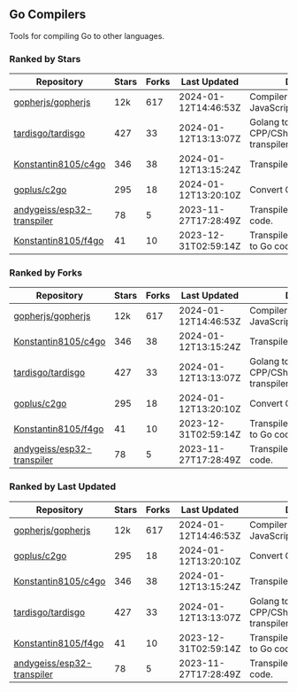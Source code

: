 ## Go Compilers

Tools for compiling Go to other languages.

### Ranked by Stars

| Repository | Stars | Forks | Last Updated | Description | 
|------------|-------|-------|--------------|-------------|
| [gopherjs/gopherjs](https://github.com/gopherjs/gopherjs) | 12k | 617 | 2024-01-12T14:46:53Z |  Compiler from Go to JavaScript. |
| [tardisgo/tardisgo](https://github.com/tardisgo/tardisgo) | 427 | 33 | 2024-01-12T13:13:07Z |  Golang to Haxe to CPP/CSharp/Java/JavaScript transpiler. |
| [Konstantin8105/c4go](https://github.com/Konstantin8105/c4go) | 346 | 38 | 2024-01-12T13:15:24Z |  Transpile C code to Go code. |
| [goplus/c2go](https://github.com/goplus/c2go) | 295 | 18 | 2024-01-12T13:20:10Z |  Convert C code to Go code. |
| [andygeiss/esp32-transpiler](https://github.com/andygeiss/esp32-transpiler) | 78 | 5 | 2023-11-27T17:28:49Z |  Transpile Go into Arduino code. |
| [Konstantin8105/f4go](https://github.com/Konstantin8105/f4go) | 41 | 10 | 2023-12-31T02:59:14Z |  Transpile FORTRAN 77 code to Go code. |

### Ranked by Forks

| Repository | Stars | Forks | Last Updated | Description | 
|------------|-------|-------|--------------|-------------|
| [gopherjs/gopherjs](https://github.com/gopherjs/gopherjs) | 12k | 617 | 2024-01-12T14:46:53Z |  Compiler from Go to JavaScript. |
| [Konstantin8105/c4go](https://github.com/Konstantin8105/c4go) | 346 | 38 | 2024-01-12T13:15:24Z |  Transpile C code to Go code. |
| [tardisgo/tardisgo](https://github.com/tardisgo/tardisgo) | 427 | 33 | 2024-01-12T13:13:07Z |  Golang to Haxe to CPP/CSharp/Java/JavaScript transpiler. |
| [goplus/c2go](https://github.com/goplus/c2go) | 295 | 18 | 2024-01-12T13:20:10Z |  Convert C code to Go code. |
| [Konstantin8105/f4go](https://github.com/Konstantin8105/f4go) | 41 | 10 | 2023-12-31T02:59:14Z |  Transpile FORTRAN 77 code to Go code. |
| [andygeiss/esp32-transpiler](https://github.com/andygeiss/esp32-transpiler) | 78 | 5 | 2023-11-27T17:28:49Z |  Transpile Go into Arduino code. |

### Ranked by Last Updated

| Repository | Stars | Forks | Last Updated | Description | 
|------------|-------|-------|--------------|-------------|
| [gopherjs/gopherjs](https://github.com/gopherjs/gopherjs) | 12k | 617 | 2024-01-12T14:46:53Z |  Compiler from Go to JavaScript. |
| [goplus/c2go](https://github.com/goplus/c2go) | 295 | 18 | 2024-01-12T13:20:10Z |  Convert C code to Go code. |
| [Konstantin8105/c4go](https://github.com/Konstantin8105/c4go) | 346 | 38 | 2024-01-12T13:15:24Z |  Transpile C code to Go code. |
| [tardisgo/tardisgo](https://github.com/tardisgo/tardisgo) | 427 | 33 | 2024-01-12T13:13:07Z |  Golang to Haxe to CPP/CSharp/Java/JavaScript transpiler. |
| [Konstantin8105/f4go](https://github.com/Konstantin8105/f4go) | 41 | 10 | 2023-12-31T02:59:14Z |  Transpile FORTRAN 77 code to Go code. |
| [andygeiss/esp32-transpiler](https://github.com/andygeiss/esp32-transpiler) | 78 | 5 | 2023-11-27T17:28:49Z |  Transpile Go into Arduino code. |

